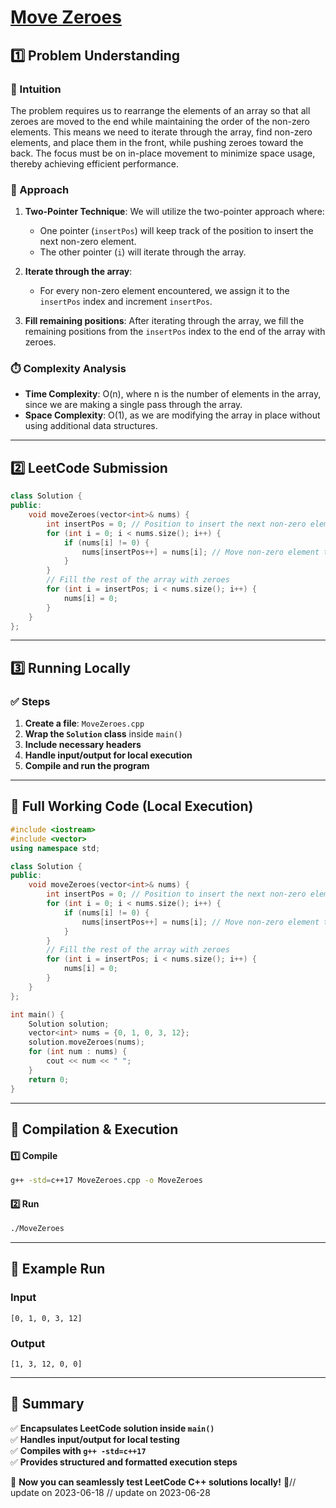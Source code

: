 # **[Move Zeroes](https://leetcode.com/problems/move-zeroes/description/)**  

## **1️⃣ Problem Understanding**  
### **📌 Intuition**  
The problem requires us to rearrange the elements of an array so that all zeroes are moved to the end while maintaining the order of the non-zero elements. This means we need to iterate through the array, find non-zero elements, and place them in the front, while pushing zeroes toward the back. The focus must be on in-place movement to minimize space usage, thereby achieving efficient performance.  

### **🚀 Approach**  
1. **Two-Pointer Technique**: We will utilize the two-pointer approach where:
   - One pointer (`insertPos`) will keep track of the position to insert the next non-zero element.
   - The other pointer (`i`) will iterate through the array.
   
2. **Iterate through the array**:
   - For every non-zero element encountered, we assign it to the `insertPos` index and increment `insertPos`.
   
3. **Fill remaining positions**: After iterating through the array, we fill the remaining positions from the `insertPos` index to the end of the array with zeroes.

### **⏱️ Complexity Analysis**  
- **Time Complexity**: O(n), where n is the number of elements in the array, since we are making a single pass through the array.  
- **Space Complexity**: O(1), as we are modifying the array in place without using additional data structures.

---  

## **2️⃣ LeetCode Submission**  
```cpp
class Solution {
public:
    void moveZeroes(vector<int>& nums) {
        int insertPos = 0; // Position to insert the next non-zero element
        for (int i = 0; i < nums.size(); i++) {
            if (nums[i] != 0) {
                nums[insertPos++] = nums[i]; // Move non-zero element to the insert position
            }
        }
        // Fill the rest of the array with zeroes
        for (int i = insertPos; i < nums.size(); i++) {
            nums[i] = 0;
        }
    }
};
```  

---  

## **3️⃣ Running Locally**  
### **✅ Steps**  
1. **Create a file**: `MoveZeroes.cpp`  
2. **Wrap the `Solution` class** inside `main()`  
3. **Include necessary headers**  
4. **Handle input/output for local execution**  
5. **Compile and run the program**  

---  

## **📝 Full Working Code (Local Execution)**  
```cpp
#include <iostream>
#include <vector>
using namespace std;

class Solution {
public:
    void moveZeroes(vector<int>& nums) {
        int insertPos = 0; // Position to insert the next non-zero element
        for (int i = 0; i < nums.size(); i++) {
            if (nums[i] != 0) {
                nums[insertPos++] = nums[i]; // Move non-zero element to the insert position
            }
        }
        // Fill the rest of the array with zeroes
        for (int i = insertPos; i < nums.size(); i++) {
            nums[i] = 0;
        }
    }
};

int main() {
    Solution solution;
    vector<int> nums = {0, 1, 0, 3, 12};
    solution.moveZeroes(nums);
    for (int num : nums) {
        cout << num << " ";
    }
    return 0;
}
```  

---  

## **🔧 Compilation & Execution**  
#### **1️⃣ Compile**  
```bash
g++ -std=c++17 MoveZeroes.cpp -o MoveZeroes
```  

#### **2️⃣ Run**  
```bash
./MoveZeroes
```  

---  

## **🎯 Example Run**  
### **Input**  
```
[0, 1, 0, 3, 12]
```  
### **Output**  
```
[1, 3, 12, 0, 0]
```  

---  

## **📌 Summary**  
✅ **Encapsulates LeetCode solution inside `main()`**  
✅ **Handles input/output for local testing**  
✅ **Compiles with `g++ -std=c++17`**  
✅ **Provides structured and formatted execution steps**  

🚀 **Now you can seamlessly test LeetCode C++ solutions locally!** 🚀// update on 2023-06-18
// update on 2023-06-28

